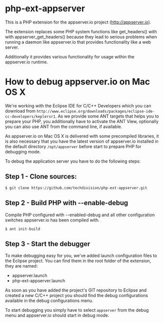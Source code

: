 # php-ext-appserver

This is a PHP extension for the appserver.io project (http://appserver.io).

The extension replaces some PHP system functions like get_headers() with 
with appserver_get_headers() because they lead to serious problems when 
running a daemon like appserver.io that provides functionality like a web 
server. 

Additionally it provides various functionality for usage within the 
appserver.io runtime.

# How to debug appserver.io on Mac OS X

We're working with the Eclipse IDE for C/C++ Developers which you can download
from `http://www.eclipse.org/downloads/packages/eclipse-ide-cc-developers/keplersr1`.
As we provide some ANT targets that helps you to prepare your PHP, you additionally 
have to activate the ANT View, optionally you can also use ANT from the command
line, if available.

As appserver.io on Mac OS X is delivered with some precompiled libraries, it is
also necessary that you have the latest version of appserver.io installed in the 
default directory `/opt/appserver` before start to prepare PHP for debugging mode. 

To debug the application server you have to do the following steps:

## Step 1 - Clone sources:

```
$ git clone https://github.com/techdivision/php-ext-appserver.git
```

## Step 2 - Build PHP with --enable-debug

Compile PHP configured with --enabled-debug and all other configuration switches
appserver.io has been compiled with. 

```
$ ant init-build
```

## Step 3 - Start the debugger

To make debugging easy for you, we've added launch configuration files to the
Eclipse project. You can find them in the root folder of the extension, they are
named:

* appserver.launch
* php-ext-appserver.launch

As soon as you have added the project's GIT repository to Eclipse and created
a new C/C++ project you should find the debug configurations available in the
debug configurations menu.

To start debugging you simply have to select `appserver` from the debug menu
and appserver.io should start in debug mode.